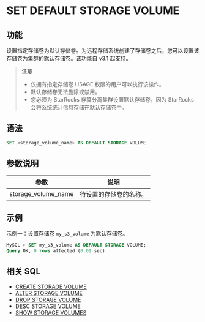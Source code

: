 # SET DEFAULT STORAGE VOLUME

## 功能

设置指定存储卷为默认存储卷。为远程存储系统创建了存储卷之后，您可以设置该存储卷为集群的默认存储卷。该功能自 v3.1 起支持。

> **注意**
>
> - 仅拥有指定存储卷 USAGE 权限的用户可以执行该操作。
> - 默认存储卷无法删除或禁用。
> - 您必须为 StarRocks 存算分离集群设置默认存储卷，因为 StarRocks 会将系统统计信息存储在默认存储卷中。

## 语法

```SQL
SET <storage_volume_name> AS DEFAULT STORAGE VOLUME
```

## 参数说明

| **参数**            | **说明**               |
| ------------------- | ---------------------- |
| storage_volume_name | 待设置的存储卷的名称。 |

## 示例

示例一：设置存储卷 `my_s3_volume` 为默认存储卷。

```SQL
MySQL > SET my_s3_volume AS DEFAULT STORAGE VOLUME;
Query OK, 0 rows affected (0.01 sec)
```

## 相关 SQL

- [CREATE STORAGE VOLUME](./CREATE_STORAGE_VOLUME.md)
- [ALTER STORAGE VOLUME](./ALTER_STORAGE_VOLUME.md)
- [DROP STORAGE VOLUME](./DROP_STORAGE_VOLUME.md)
- [DESC STORAGE VOLUME](./DESC_STORAGE_VOLUME.md)
- [SHOW STORAGE VOLUMES](./SHOW_STORAGE_VOLUMES.md)
